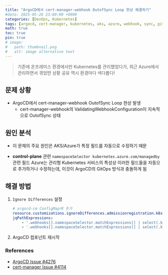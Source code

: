 ```yaml
---
title: "ArgoCD에서 cert-manager-webhook OutofSync Loop 현상 해결하기"
#date: 2025-05-26 23:00:00 +0900
categories: [DevOps, Kubernetes]
tags: [argocd, cert-manager, kubernetes, aks, azure, webhook, sync, gitops]
math: true
toc: true
pin: true
# image:
#   path: thumbnail.png
#   alt: image alternative text
---
```


> 기존에 온프레미스 환경에서만 Kubernetes를 관리했었다가, 최근 Azure에서 관리하면서 겪었떤 상황 공유 역시 환경마다 색다롭다!

## 문제 상황
- ArgoCD에서 cert-manager-webhook OutofSync Loop 현상 발생 
    - cert-manager-webhook의 ValidatingWebhookConfiguration이 지속적으로 OutofSync 상태 

## 원인 분석
- 이 문제의 주요 원인은 AKS/Azure가 특정 필드를 자동으로 수정하기 때문

- **control-plane** 관련 `namespaceSelector kubernetes.azure.com/managedby` 관련 필드
Azure는 관리형 Kubernetes 서비스의 특성상 이러한 필드들을 자동으로 추가하거나 수정하는데, 이것이 ArgoCD의 GitOps 방식과 충돌하게 됨

## 해결 방법
1. `Ignore Differences` 설정
    ```yaml
    # argocd-cm ConfigMap에 추가
    resource.customizations.ignoreDifferences.admissionregistration.k8s.io_ValidatingWebhookConfiguration: |
    jqPathExpressions:
        - '.webhooks[].namespaceSelector.matchExpressions[] | select(.key == "control-plane")'
        - '.webhooks[].namespaceSelector.matchExpressions[] | select(.key == "kubernetes.azure.com/managedby")'
    ```

2. ArgoCD 컴포넌트 재시작



### References
- [ArgoCD Issue #4276](https://github.com/argoproj/argo-cd/issues/4276#issuecomment-907797060)
- [cert-manager Issue #4114](https://github.com/cert-manager/cert-manager/issues/4114#issuecomment-1008162907)
